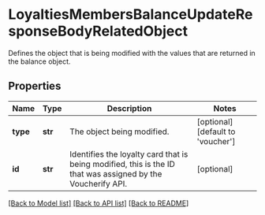 # LoyaltiesMembersBalanceUpdateResponseBodyRelatedObject

Defines the object that is being modified with the values that are returned in the balance object.

## Properties
Name | Type | Description | Notes
------------ | ------------- | ------------- | -------------
**type** | **str** | The object being modified. | [optional] [default to 'voucher']
**id** | **str** | Identifies the loyalty card that is being modified, this is the ID that was assigned by the Voucherify API. | [optional] 

[[Back to Model list]](../README.md#documentation-for-models) [[Back to API list]](../README.md#documentation-for-api-endpoints) [[Back to README]](../README.md)


